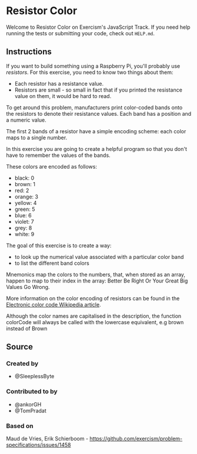 # Resistor Color

Welcome to Resistor Color on Exercism's JavaScript Track.
If you need help running the tests or submitting your code, check out `HELP.md`.

## Instructions

If you want to build something using a Raspberry Pi, you'll probably use _resistors_.
For this exercise, you need to know two things about them:

- Each resistor has a resistance value.
- Resistors are small - so small in fact that if you printed the resistance value on them, it would be hard to read.

To get around this problem, manufacturers print color-coded bands onto the resistors to denote their resistance values.
Each band has a position and a numeric value.

The first 2 bands of a resistor have a simple encoding scheme: each color maps to a single number.

In this exercise you are going to create a helpful program so that you don't have to remember the values of the bands.

These colors are encoded as follows:

- black: 0
- brown: 1
- red: 2
- orange: 3
- yellow: 4
- green: 5
- blue: 6
- violet: 7
- grey: 8
- white: 9

The goal of this exercise is to create a way:

- to look up the numerical value associated with a particular color band
- to list the different band colors

Mnemonics map the colors to the numbers, that, when stored as an array, happen to map to their index in the array:
Better Be Right Or Your Great Big Values Go Wrong.

More information on the color encoding of resistors can be found in the [Electronic color code Wikipedia article][e-color-code].

[e-color-code]: https://en.wikipedia.org/wiki/Electronic_color_code

Although the color names are capitalised in the description, the function colorCode will always be called with the lowercase equivalent, e.g brown instead of Brown

## Source

### Created by

- @SleeplessByte

### Contributed to by

- @ankorGH
- @TomPradat

### Based on

Maud de Vries, Erik Schierboom - https://github.com/exercism/problem-specifications/issues/1458